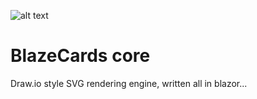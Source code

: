 ![alt text](https://i.imgur.com/KZGmWmM.png "Logo")

# BlazeCards core #

Draw.io style SVG rendering engine, written all in blazor...